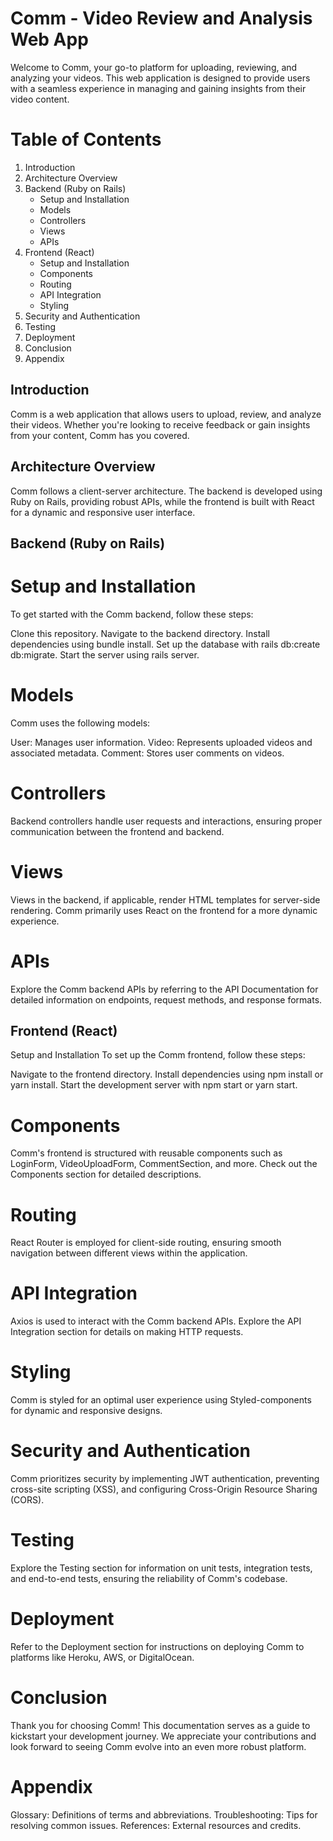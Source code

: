 # Comm - Video Review and Analysis Web App
Welcome to Comm, your go-to platform for uploading, reviewing, and analyzing your videos. This web application is designed to provide users with a seamless experience in managing and gaining insights from their video content.

# Table of Contents
1. Introduction
2. Architecture Overview
3. Backend (Ruby on Rails)
   - Setup and Installation
   - Models
   - Controllers
   - Views
   - APIs
4. Frontend (React)
   * Setup and Installation
   * Components
   * Routing
   * API Integration
   * Styling
5. Security and Authentication
6. Testing
7. Deployment
8. Conclusion
9. Appendix

## Introduction
Comm is a web application that allows users to upload, review, and analyze their videos. Whether you're looking to receive feedback or gain insights from your content, Comm has you covered.

## Architecture Overview
Comm follows a client-server architecture. The backend is developed using Ruby on Rails, providing robust APIs, while the frontend is built with React for a dynamic and responsive user interface.

## Backend (Ruby on Rails)
# Setup and Installation
To get started with the Comm backend, follow these steps:

Clone this repository.
Navigate to the backend directory.
Install dependencies using bundle install.
Set up the database with rails db:create db:migrate.
Start the server using rails server.
# Models
Comm uses the following models:

User: Manages user information.
Video: Represents uploaded videos and associated metadata.
Comment: Stores user comments on videos.
# Controllers
Backend controllers handle user requests and interactions, ensuring proper communication between the frontend and backend.

# Views
Views in the backend, if applicable, render HTML templates for server-side rendering. Comm primarily uses React on the frontend for a more dynamic experience.

# APIs
Explore the Comm backend APIs by referring to the API Documentation for detailed information on endpoints, request methods, and response formats.

## Frontend (React)
Setup and Installation
To set up the Comm frontend, follow these steps:

Navigate to the frontend directory.
Install dependencies using npm install or yarn install.
Start the development server with npm start or yarn start.
# Components
Comm's frontend is structured with reusable components such as LoginForm, VideoUploadForm, CommentSection, and more. Check out the Components section for detailed descriptions.

# Routing
React Router is employed for client-side routing, ensuring smooth navigation between different views within the application.

# API Integration
Axios is used to interact with the Comm backend APIs. Explore the API Integration section for details on making HTTP requests.

# Styling
Comm is styled for an optimal user experience using Styled-components for dynamic and responsive designs.

# Security and Authentication
Comm prioritizes security by implementing JWT authentication, preventing cross-site scripting (XSS), and configuring Cross-Origin Resource Sharing (CORS).

# Testing
Explore the Testing section for information on unit tests, integration tests, and end-to-end tests, ensuring the reliability of Comm's codebase.

# Deployment
Refer to the Deployment section for instructions on deploying Comm to platforms like Heroku, AWS, or DigitalOcean.

# Conclusion
Thank you for choosing Comm! This documentation serves as a guide to kickstart your development journey. We appreciate your contributions and look forward to seeing Comm evolve into an even more robust platform.

# Appendix
Glossary: Definitions of terms and abbreviations.
Troubleshooting: Tips for resolving common issues.
References: External resources and credits.